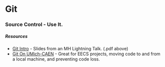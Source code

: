 
# Git

### Source Control - Use It.

##### Resources

- [Git Intro](GitIntro.pdf) - Slides from an MH Lightning Talk. (.pdf above)
- [Git On UMich-CAEN](http://ottosipe.github.io/git-notes/) - Great for EECS projects, moving code to and from a local machine, and preventing code loss.
